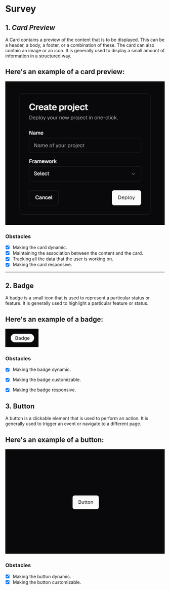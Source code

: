 # Survey

## 1.  ***Card Preview***

A Card contains a preview of the content that is to be displayed. This can be a header, a body, a footer, or a combination of these. The card can also contain an image or an icon. It is generally used to display a small amount of information in a structured way.

## Here's an example of a card preview:

![](static/card%20sample.png)

### Obstacles

- [x] Making the card dynamic.
- [x] Maintaining the association between the content and the card.
- [x] Tracking all the data that the user is working on.
- [x] Making the card responsive.

---

## 2. Badge

A badge is a small icon that is used to represent a particular status or feature. It is generally used to highlight a particular feature or status.

## Here's an example of a badge:

![](static/badge.png)

### Obstacles

- [x] Making the badge dynamic.
- [x] Making the badge customizable.
- [x] Making the badge responsive.


## 3. Button

A button is a clickable element that is used to perform an action. It is generally used to trigger an event or navigate to a different page.

## Here's an example of a button:

![](static/button.png)

### Obstacles

- [x] Making the button dynamic.
- [x] Making the button customizable.
